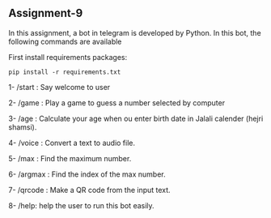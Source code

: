## Assignment-9

In this assignment, a bot in telegram is developed by Python. In this bot, the following commands are available

First install requirements packages:
```
pip install -r requirements.txt 
```

1- /start : Say welcome to user

2- /game : Play a game to guess a number selected by computer

3- /age : Calculate your age when ou enter birth date in Jalali calender (hejri shamsi).

4- /voice : Convert a text to audio file.

5- /max : Find the maximum number.

6- /argmax : Find the index of the max number.

7- /qrcode : Make a QR code from the input text.

8- /help: help the user to run this bot easily.

